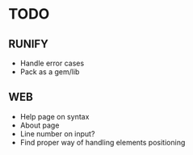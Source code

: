 TODO
====

RUNIFY
-----

- Handle error cases
- Pack as a gem/lib

WEB
---

- Help page on syntax
- About page
- Line number on input?
- Find proper way of handling elements positioning
